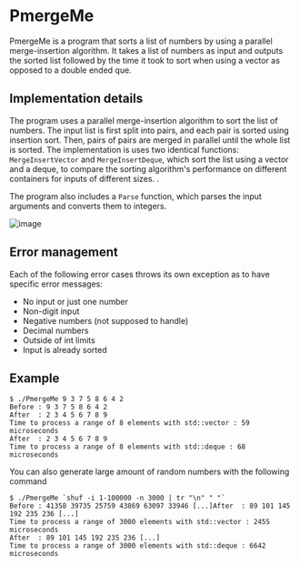 # PmergeMe

PmergeMe is a program that sorts a list of numbers by using a parallel merge-insertion algorithm. It takes a list of numbers as input and outputs the sorted list followed by the time it took to sort when using a vector as opposed to a double ended que.

## Implementation details

The program uses a parallel merge-insertion algorithm to sort the list of numbers. The input list is first split into pairs, and each pair is sorted using insertion sort. Then, pairs of pairs are merged in parallel until the whole list is sorted.
 The implementation is uses two identical functions: `MergeInsertVector` and `MergeInsertDeque`, which sort the list using a vector and a deque, to compare the sorting algorithm's performance on different containers for inputs of different sizes. .
 
The program also includes a `Parse` function, which parses the input arguments and converts them to integers.

![image](https://media.geeksforgeeks.org/wp-content/uploads/20210923131151/divideKdrawio3.png)

## Error management

Each of the following error cases throws its own exception as to have specific error messages:

* No input or just one number
* Non-digit input
* Negative numbers (not supposed to handle)
* Decimal numbers
* Outside of int limits
* Input is already sorted


## Example

```
$ ./PmergeMe 9 3 7 5 8 6 4 2
Before : 9 3 7 5 8 6 4 2 
After  : 2 3 4 5 6 7 8 9 
Time to process a range of 8 elements with std::vector : 59 microseconds
After  : 2 3 4 5 6 7 8 9 
Time to process a range of 8 elements with std::deque : 68 microseconds
```

You can also generate large amount of random numbers with the following command
```
$ ./PmergeMe `shuf -i 1-100000 -n 3000 | tr "\n" " "`
Before : 41358 39735 25759 43869 63097 33946 [...]After  : 89 101 145 192 235 236 [...]
Time to process a range of 3000 elements with std::vector : 2455 microseconds
After  : 89 101 145 192 235 236 [...]
Time to process a range of 3000 elements with std::deque : 6642 microseconds
```

